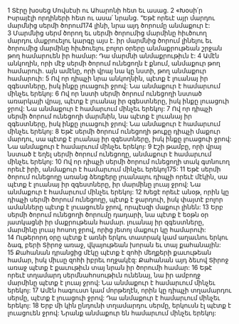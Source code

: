 1 Տէրը խօսեց Մովսէսի ու Ահարոնի հետ եւ ասաց. 2 «Խօսի՛ր Իսրայէլի որդիների հետ ու ասա՛ նրանց. “Եթէ որեւէ այր մարդու մարմնից սերմի ծորում174 լինի, նրա այդ ծորումը անմաքուր է: 3 Մարմնից սերմ ծորող եւ սերմի ծորումից մարմինը հիւծուող մարդու մաքրուելու կարգը այս է. իր մարմնից ծորում լինելու եւ ծորումից մարմինը հիւծուելու բոլոր օրերը անմաքրութեան շրջան թող համարուեն իր համար: Դա մարմնի անմաքրութիւն է: 4 Ամէն անկողին, որի մէջ սերմի ծորում ունեցողն է քնում, անմաքուր թող համարուի. այն ամէնը, որի վրայ նա կը նստի, թող անմաքուր համարուի: 5 Ով որ դիպչի նրա անկողնին, պէտք է լուանայ իր զգեստները, իսկ ինքը լուացուի ջրով: Նա անմաքուր է համարւում մինչեւ երեկոյ: 6 Ով որ նստի սերմի ծորում ունեցողի նստած առարկայի վրայ, պէտք է լուանայ իր զգեստները, իսկ ինքը լուացուի ջրով: Նա անմաքուր է համարւում մինչեւ երեկոյ: 7 Ով որ դիպչի սերմի ծորում ունեցողի մարմնին, նա պէտք է լուանայ իր զգեստները, իսկ ինքը լուացուի ջրով: Նա անմաքուր է համարւում մինչեւ երեկոյ: 8 Եթէ սերմի ծորում ունեցողի թուքը դիպչի մաքուր մարդու, սա պէտք է լուանայ իր զգեստները, իսկ ինքը լուացուի ջրով: Նա անմաքուր է համարւում մինչեւ երեկոյ: 9 Էշի թամբը, որի վրայ նստած է եղել սերմի ծորում ունեցողը, անմաքուր է համարւում մինչեւ երեկոյ: 10 Ով որ դիպչի սերմի ծորում ունեցողի տակ գտնուող որեւէ իրի, անմաքուր է համարւում մինչեւ երեկոյ175: 11 Եթէ սերմի ծորում ունեցողը առանց ձեռքերը լուանալու դիպչի որեւէ մէկին, սա պէտք է լուանայ իր զգեստները, իր մարմինը լուայ ջրով: Նա անմաքուր է համարւում մինչեւ երեկոյ: 12 Խեցէ որեւէ անօթ, որին կը դիպչի սերմի ծորում ունեցողը, պէտք է ջարդուի, իսկ փայտէ բոլոր ամանները պէտք է լուացուեն ջրով, որպէսզի մաքուր լինեն:
13 Երբ սերմի ծորում ունեցողի ծորումը դադարի, նա պէտք է եօթն օր յատկացնի իր մաքրութեան համար. լուանայ իր զգեստները, մարմինը լուայ հոսող ջրով, որից յետոյ մաքուր կը համարուի: 14 Ութերորդ օրը պէտք է առնի երկու տատրակ կամ աղաւնու երկու ձագ, բերի Տիրոջ առաջ, վկայութեան խորան եւ տայ քահանային: 15 Քահանան դրանցից մէկը պէտք է զոհի մեղքերի քաւութեան համար, իսկ միւսը զոհի իբրեւ ողջակէզ: Քահանան այդ ձեւով Տիրոջ առաջ պէտք է քաւութիւն տայ նրան իր ծորումի համար:
16 Եթէ որեւէ տղամարդ սերմնահոսութիւն ունենայ, նա իր ամբողջ մարմինը պէտք է լուայ ջրով: Նա անմաքուր է համարւում մինչեւ երեկոյ: 17 Ամէն հագուստ կամ մորթեղէն, որին կը դիպչի տղամարդու սերմը, պէտք է լուացուի ջրով: Դա անմաքուր է համարւում մինչեւ երեկոյ: 18 Երբ մի կին ընդունի տղամարդու սերմը, երկուսն էլ պէտք է լուացուեն ջրով: Նրանք անմաքուր են համարւում մինչեւ երեկոյ:
